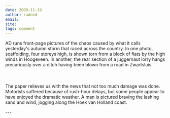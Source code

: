 ```yaml
---
date: 2009-11-19
author: radned
email: 
site: 
tags: comment
---
```


<p>AD runs front-page pictures of the chaos caused by what it calls yesterday's autumn storm that raced across the country. In one photo, scaffolding, four storeys high, is shown torn from a block of flats by the high winds in Hoogeveen. In another, the rear section of a juggernaut lorry hangs precariously over a ditch having been blown from a road in Zwartsluis.<br />
<br />
 <br />
<br />
The paper relieves us with the news that not too much damage was done. Motorists suffered because of rush-hour delays, but some people appear to have enjoyed the dramatic weather. A man is pictured braving the lashing sand and wind, jogging along the Hoek van Holland coast.</p>
---